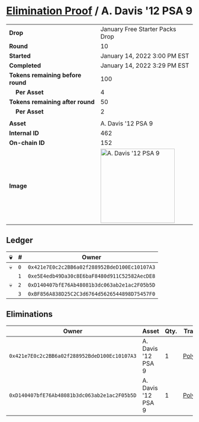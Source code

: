 # [Elimination Proof](./readme.md) / A. Davis &#039;12 PSA 9

|||
|---|---|
| **Drop** | January Free Starter Packs Drop |
| **Round** | 10 |
| **Started** | January 14, 2022 3:00 PM EST |
| **Completed** | January 14, 2022 3:29 PM EST |
| **Tokens remaining before round** | 100 |
| **&nbsp;&nbsp;&nbsp;&nbsp;Per Asset** | 4 |
| **Tokens remaining after round** | 50 |
| **&nbsp;&nbsp;&nbsp;&nbsp;Per Asset** | 2 |
| | |
| **Asset** | A. Davis &#039;12 PSA 9 |
| **Internal ID** | 462 |
| **On-chain ID** | 152 |
| **Image** | <img src="https://tcdn.blokpax.com/954504e8-1af4-48f5-bef5-3b0d119e7ec4/1158777412e2ac3ba0521aebe768d965c74ec9ff10ceba51850ae9372c655940.png" height="200" alt="A. Davis &#039;12 PSA 9" /> |

## Ledger

| 💀 | # | Owner |
| --- | --- | --- |
| 💀 | `0` | `0x421e7E0c2c2BB6a02f288952BdeD100Ec10107A3` |
|  | `1` | `0xe5E4edb49Da30c8E6baF8480d911C52582AecDE8` |
| 💀 | `2` | `0xD140407bfE76Ab48081b3dc063ab2e1ac2F05b5D` |
|  | `3` | `0xBF856A838D25C2C3d6764d5626544898D75457F0` |


## Eliminations

| Owner | Asset | Qty. | Transaction |
| --- | --- | --- | --- |
| `0x421e7E0c2c2BB6a02f288952BdeD100Ec10107A3` | A. Davis '12 PSA 9 | 1 | [Polygonscan](https://polygonscan.com/tx/0xf5f5706b78bd4d93fc52ed5e68b91a476842ab621783aa2cc5391d72e5856630) |
| `0xD140407bfE76Ab48081b3dc063ab2e1ac2F05b5D` | A. Davis '12 PSA 9 | 1 | [Polygonscan](https://polygonscan.com/tx/0xdd2d690c2a270130b03a850fccdf836155b24a8f881ae93850814219ec1c0df6) |
